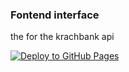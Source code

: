 ### Fontend interface  
the for the krachbank api

[![Deploy to GitHub Pages](https://github.com/FloortjeTjeertes/KrachBankFrontend/actions/workflows/deploy.yml/badge.svg)](https://github.com/FloortjeTjeertes/KrachBankFrontend/actions/workflows/deploy.yml)
